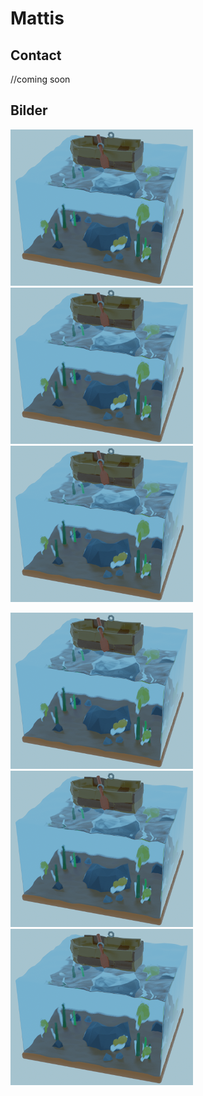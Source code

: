 # Mattis

## Contact

//coming soon

## Bilder

[![Error](https://raw.githubusercontent.com/niclasGawor/mattis.github.io/master/boatOnWater1resulutionsmall.png)](https://raw.githubusercontent.com/niclasGawor/mattis.github.io/master/boatOnWater1resulutionsmall.png) [![Error](https://raw.githubusercontent.com/niclasGawor/mattis.github.io/master/boatOnWater1resulutionsmall.png)](https://raw.githubusercontent.com/niclasGawor/mattis.github.io/master/boatOnWater1resulutionsmall.png) [![Error](https://raw.githubusercontent.com/niclasGawor/mattis.github.io/master/boatOnWater1resulutionsmall.png)](https://raw.githubusercontent.com/niclasGawor/mattis.github.io/master/boatOnWater1resulutionsmall.png)


[![Error](https://raw.githubusercontent.com/niclasGawor/mattis.github.io/master/boatOnWater1resulutionsmall.png)](https://raw.githubusercontent.com/niclasGawor/mattis.github.io/master/boatOnWater1resulutionsmall.png)[![Error](https://raw.githubusercontent.com/niclasGawor/mattis.github.io/master/boatOnWater1resulutionsmall.png)](https://raw.githubusercontent.com/niclasGawor/mattis.github.io/master/boatOnWater1resulutionsmall.png)[![Error](https://raw.githubusercontent.com/niclasGawor/mattis.github.io/master/boatOnWater1resulutionsmall.png)](https://raw.githubusercontent.com/niclasGawor/mattis.github.io/master/boatOnWater1resulutionsmall.png)
